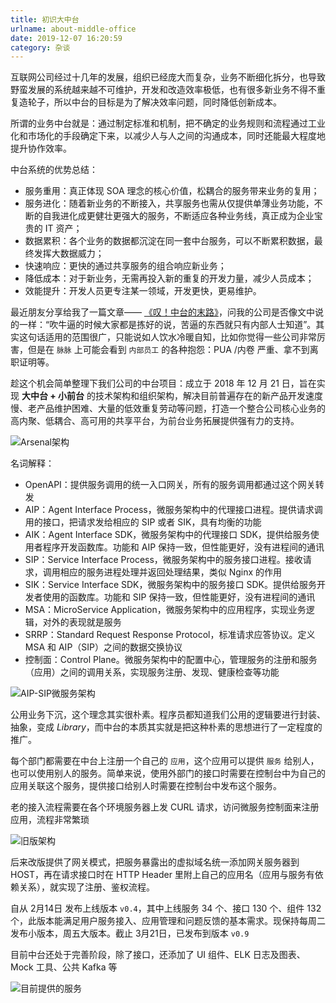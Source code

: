 ```yaml
---
title: 初识大中台
urlname: about-middle-office
date: 2019-12-07 16:20:59
category: 杂谈
---
```


互联网公司经过十几年的发展，组织已经庞大而复杂，业务不断细化拆分，也导致野蛮发展的系统越来越不可维护，开发和改造效率极低，也有很多新业务不得不重复造轮子，所以中台的目标是为了解决效率问题，同时降低创新成本。

<!-- more -->

所谓的业务中台就是：通过制定标准和机制，把不确定的业务规则和流程通过工业化和市场化的手段确定下来，以减少人与人之间的沟通成本，同时还能最大程度地提升协作效率。

中台系统的优势总结：

- 服务重用：真正体现 SOA 理念的核心价值，松耦合的服务带来业务的复用；
- 服务进化：随着新业务的不断接入，共享服务也需从仅提供单薄业务功能，不断的自我进化成更健壮更强大的服务，不断适应各种业务线，真正成为企业宝贵的 IT 资产；
- 数据累积：各个业务的数据都沉淀在同一套中台服务，可以不断累积数据，最终发挥大数据威力；
- 快速响应：更快的通过共享服务的组合响应新业务；
- 降低成本：对于新业务，无需再投入新的重复的开发力量，减少人员成本；
- 效能提升：开发人员更专注某一领域，开发更快，更易维护。

最近朋友分享给我了一篇文章—— [《叹！中台的末路》](https://mp.weixin.qq.com/s/Pge_G3bVk40b70YpwCOx3Q)，问我的公司是否像文中说的一样：“吹牛逼的时候大家都是拣好的说，苦逼的东西就只有内部人士知道”。其实这句话适用的范围很广，只能说如人饮水冷暖自知，比如你觉得一些公司非常厉害，但是在 `脉脉` 上可能会看到 `内部员工` 的各种抱怨：PUA /内卷 严重、拿不到离职证明等。

趁这个机会简单整理下我们公司的中台项目：成立于 2018 年 12 月 21 日，旨在实现 **大中台 + 小前台** 的技术架构和组织架构，解决目前普遍存在的新产品开发速度慢、老产品维护困难、大量的低效重复劳动等问题，打造一个整合公司核心业务的高内聚、低耦合、高可用的共享平台，为前台业务拓展提供强有力的支持。

![Arsenal架构](https://cdn.jsdelivr.net/gh/liluoao/cdn@0.0.3/image/arsenal-structure.png)

名词解释：

- OpenAPI：提供服务调用的统一入口网关，所有的服务调用都通过这个网关转发
- AIP：Agent Interface Process，微服务架构中的代理接口进程。提供请求调用的接口，把请求发给相应的 SIP 或者 SIK，具有均衡的功能
- AIK：Agent Interface SDK，微服务架构中的代理接口 SDK，提供给服务使用者程序开发函数库。功能和 AIP 保持一致，但性能更好，没有进程间的通讯
- SIP：Service Interface Process，微服务架构中的服务接口进程。接收请求，调用相应的服务进程处理并返回处理结果，类似 Nginx 的作用
- SIK：Service Interface SDK，微服务架构中的服务接口 SDK。提供给服务开发者使用的函数库。功能和 SIP 保持一致，但性能更好，没有进程间的通讯
- MSA：MicroService Application，微服务架构中的应用程序，实现业务逻辑，对外的表现就是服务
- SRRP：Standard Request Response Protocol，标准请求应答协议。定义 MSA 和 AIP（SIP）之间的数据交换协议
- 控制面：Control Plane。微服务架构中的配置中心，管理服务的注册和服务（应用）之间的调用关系，实现服务注册、发现、健康检查等功能

![AIP-SIP微服务架构](https://cdn.jsdelivr.net/gh/liluoao/cdn@0.0.3/image/aip-sip-structure.png)

公用业务下沉，这个理念其实很朴素。程序员都知道我们公用的逻辑要进行封装、抽象，变成 *Library*，而中台的本质其实就是把这种朴素的思想进行了一定程度的推广。

每个部门都需要在中台上注册一个自己的 `应用`，这个应用可以提供 `服务` 给别人，也可以使用别人的服务。简单来说，使用外部门的接口时需要在控制台中为自己的应用关联这个服务，提供接口给别人时需要在控制台中发布这个服务。

老的接入流程需要在各个环境服务器上发 CURL 请求，访问微服务控制面来注册应用，流程非常繁琐

![旧版架构](https://cdn.jsdelivr.net/gh/liluoao/cdn@0.0.3/image/arsenal-old.png)

后来改版提供了网关模式，把服务暴露出的虚拟域名统一添加网关服务器到 HOST，再在请求接口时在 HTTP Header 里附上自己的应用名（应用与服务有依赖关系），就实现了注册、鉴权流程。

自从 2月14日 发布上线版本 `v0.4`，其中上线服务 34 个、接口 130 个、组件 132 个，此版本能满足用户服务接入、应用管理和问题反馈的基本需求。现保持每周二发布小版本，周五大版本。截止 3月21日，已发布到版本 `v0.9`

目前中台还处于完善阶段，除了接口，还添加了 UI 组件、ELK 日志及图表、Mock 工具、公共 Kafka 等

![目前提供的服务](https://cdn.jsdelivr.net/gh/liluoao/cdn@0.0.3/image/arsenal-service.jpg)
